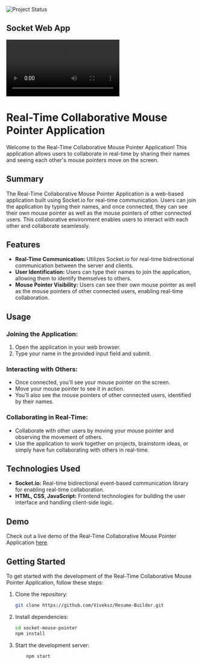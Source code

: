 ![Project Status](https://img.shields.io/badge/Status-In%20Progress-yellow)

## Socket Web App
 ![Demo](./sceenshot/socket.mp4)
# Real-Time Collaborative Mouse Pointer Application

Welcome to the Real-Time Collaborative Mouse Pointer Application! This application allows users to collaborate in real-time by sharing their names and seeing each other's mouse pointers move on the screen.

## Summary

The Real-Time Collaborative Mouse Pointer Application is a web-based application built using Socket.io for real-time communication. Users can join the application by typing their names, and once connected, they can see their own mouse pointer as well as the mouse pointers of other connected users. This collaborative environment enables users to interact with each other and collaborate seamlessly.

## Features

- **Real-Time Communication:** Utilizes Socket.io for real-time bidirectional communication between the server and clients.
- **User Identification:** Users can type their names to join the application, allowing them to identify themselves to others.
- **Mouse Pointer Visibility:** Users can see their own mouse pointer as well as the mouse pointers of other connected users, enabling real-time collaboration.

## Usage

### Joining the Application:

1. Open the application in your web browser.
2. Type your name in the provided input field and submit.

### Interacting with Others:

- Once connected, you'll see your mouse pointer on the screen.
- Move your mouse pointer to see it in action.
- You'll also see the mouse pointers of other connected users, identified by their names.

### Collaborating in Real-Time:

- Collaborate with other users by moving your mouse pointer and observing the movement of others.
- Use the application to work together on projects, brainstorm ideas, or simply have fun collaborating with others in real-time.

## Technologies Used

- **Socket.io:** Real-time bidirectional event-based communication library for enabling real-time collaboration.
- **HTML, CSS, JavaScript:** Frontend technologies for building the user interface and handling client-side logic.

## Demo

Check out a live demo of the Real-Time Collaborative Mouse Pointer Application [here](https://socket-mouse-pointer.vercel.app/).

## Getting Started

To get started with the development of the Real-Time Collaborative Mouse Pointer Application, follow these steps:

1. Clone the repository:
   ```bash
   git clone https://github.com/Viveksz/Resume-Builder.git
   ```
2. Install dependencies:
    ```bash 
    cd socket-mouse-pointer
    npm install
    ```
3. Start the development server:
    ```bash 
        npm start
    ```
